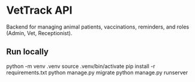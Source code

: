 # VetTrack API

Backend for managing animal patients, vaccinations, reminders, and roles (Admin, Vet, Receptionist).

## Run locally

python -m venv .venv
source .venv/bin/activate
pip install -r requirements.txt
python manage.py migrate
python manage.py runserver

